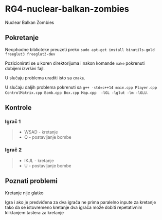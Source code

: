 # RG4-nuclear-balkan-zombies
Nuclear Balkan Zombies

## Pokretanje
Neophodne biblioteke preuzeti preko `sudo apt-get install binutils-gold freeglut3 freeglut3-dev `

Pozicionirati se u koren direktorijuma i nakon komande `make` pokrenuti dobijeni izvršivi fajl.

U slučaju problema uraditi isto sa `cmake`.

U slučaju daljih problema pokrenuti sa `g++ -std=c++14 main.cpp Player.cpp ControlMatrix.cpp Bomb.cpp Box.cpp Map.cpp  -lGL -lglut -lm -lGLU`.

## Kontrole

### Igrač 1
>* WSAD - kretanje 
>* Q - postavljanje bombe

### Igrač 2
>* IKJL - kretanje 
>* U - postavljanje bombe

## Poznati problemi
Kretanje nije glatko

Igra i ako je predviđena za dva igrača ne prima paralelno inpute za kretanje tako da se istovremeno kretanje dva igrača može dobiti repetativnim kliktanjem tastera za kretanje
